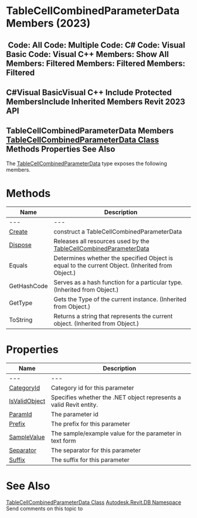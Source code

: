 # TableCellCombinedParameterData Members (2023)

﻿
 Code: All Code: Multiple Code: C# Code: Visual Basic Code: Visual C++  Members: Show All Members: Filtered Members: Filtered Members: Filtered   
---  
C#Visual BasicVisual C++
Include Protected MembersInclude Inherited Members
Revit 2023 API  
---  
TableCellCombinedParameterData Members  
[TableCellCombinedParameterData Class](f2303148-6e5e-d143-3725-3ac12c04ea86.md "TableCellCombinedParameterData Class") Methods Properties See Also  
---  
The [TableCellCombinedParameterData](f2303148-6e5e-d143-3725-3ac12c04ea86.md "TableCellCombinedParameterData Class") type exposes the following members.
# Methods
| Name | Description |
| --- | --- |
| --- | --- | --- |
| [Create](d9d21b54-88bc-2fe1-f21b-5ff15a5a933f.md "Create Method") | construct a TableCellCombinedParameterData |
| [Dispose](dedced9d-ad99-2d0a-dea4-4cd82d036da0.md "Dispose Method") | Releases all resources used by the [TableCellCombinedParameterData](f2303148-6e5e-d143-3725-3ac12c04ea86.md "TableCellCombinedParameterData Class") |
| Equals | Determines whether the specified Object is equal to the current Object. (Inherited from Object.) |
| GetHashCode | Serves as a hash function for a particular type.  (Inherited from Object.) |
| GetType | Gets the Type of the current instance. (Inherited from Object.) |
| ToString | Returns a string that represents the current object. (Inherited from Object.) |

# Properties
| Name | Description |
| --- | --- |
| --- | --- | --- |
| [CategoryId](e4a3f32e-61a1-3b57-ec1f-5f289bf7c25c.md "CategoryId Property") | Category id for this parameter |
| [IsValidObject](96cb0ea2-1216-83d7-baf8-69326178c15c.md "IsValidObject Property") | Specifies whether the .NET object represents a valid Revit entity. |
| [ParamId](c1eed84d-4eb2-6ee1-b181-4713c5ba2e60.md "ParamId Property") | The parameter id |
| [Prefix](89f301c6-4688-fd2b-e827-68339bac8dd5.md "Prefix Property") | The prefix for this parameter |
| [SampleValue](76a06a2b-4702-10ef-3a78-294394805da4.md "SampleValue Property") | The sample/example value for the parameter in text form |
| [Separator](16725cd7-bf2f-4f79-ea63-ff10cdfb61e8.md "Separator Property") | The separator for this parameter |
| [Suffix](fd68a412-172e-ed28-f4f1-554b51ff7188.md "Suffix Property") | The suffix for this parameter |

# See Also
[TableCellCombinedParameterData Class](f2303148-6e5e-d143-3725-3ac12c04ea86.md "TableCellCombinedParameterData Class")
[Autodesk.Revit.DB Namespace](87546ba7-461b-c646-cbb1-2cb8f5bff8b2.md "Autodesk.Revit.DB Namespace")
Send comments on this topic to 